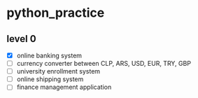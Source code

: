 # python_practice

## level 0

- [x] online banking system
- [ ] currency converter between CLP, ARS, USD, EUR, TRY, GBP
- [ ] university enrollment system
- [ ] online shipping system
- [ ] finance management application
